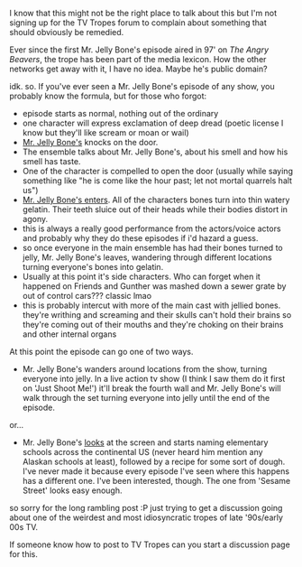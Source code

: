 I know that this might not be the right place to talk about this but I'm not signing up for the TV Tropes forum to complain about something that should obviously be remedied.

Ever since the first Mr. Jelly Bone's episode aired in 97' on *The Angry Beavers*, the trope has been part of the media lexicon. How the other networks get away with it, I have no idea. Maybe he's public domain?

idk. so. If you've ever seen a Mr. Jelly Bone's episode of any show, you probably know the formula, but for those who forgot:

* episode starts as normal, nothing out of the ordinary
* one character will express exclamation of deep dread (poetic license I know but they'll like scream or moan or wail)
* [Mr. Jelly Bone's](https://i.imgur.com/qS0SE72.png) knocks on the door.
* The ensemble talks about Mr. Jelly Bone's, about his smell and how his smell has taste.
* One of the character is compelled to open the door (usually while saying something like "he is come like the hour past; let not mortal quarrels halt us")
* [Mr. Jelly Bone's enters](https://i.imgur.com/0jAXEZb.png). All of the characters bones turn into thin watery gelatin. Their teeth sluice out of their heads while their bodies distort in agony.
* this is always a really good performance from the actors/voice actors and probably why they do these episodes if i'd hazard a guess.
* so once everyone in the main ensemble has had their bones turned to jelly, Mr. Jelly Bone's leaves, wandering through different locations turning everyone's bones into gelatin. 
* Usually at this point it's side characters. Who can forget when it happened on Friends and Gunther was mashed down a sewer grate by out of control cars??? classic lmao
* this is probably intercut with more of the main cast with jellied bones. they're writhing and screaming and their skulls can't hold their brains so they're coming out of their mouths and they're choking on their brains and other internal organs

At this point the episode can go one of two ways. 

* Mr. Jelly Bone's wanders around locations from the show, turning everyone into jelly. In a live action tv show (I think I saw them do it first on 'Just Shoot Me!') it'll break the fourth wall and Mr. Jelly Bone's will walk through the set turning everyone into jelly until the end of the episode.

or...

* Mr. Jelly Bone's [looks](https://i.imgur.com/ZYtvLaG.png) at the screen and starts naming elementary schools across the continental US (never heard him mention any Alaskan schools at least), followed by a recipe for some sort of dough. I've never made it because every episode I've seen where this happens has a different one. I've been interested, though. The one from 'Sesame Street' looks easy enough.

so sorry for the long rambling post :P just trying to get a discussion going about one of the weirdest and most idiosyncratic tropes of late '90s/early 00s TV.

If someone know how to post to TV Tropes can you start a discussion page for this.